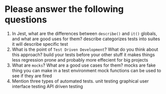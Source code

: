 # Please answer the following questions

1.  In Jest, what are the differences between `describe()` and `it()` globals, and what are good uses for them?
describe categorizes tests into suites
it will describe specific test
2.  What is the point of `Test Driven Development`? What do you think about this approach?
build your tests before your other stuff
it makes things less regression prone
and probably more effecient for big projects
3.  What are `mocks`? What are a good use cases for them?
mocks are fake thing you can make in a test environment
mock functions can be used to see if they are fired
4.  Mention three types of automated tests.
unit testing
graphical user interface testing
API driven testing